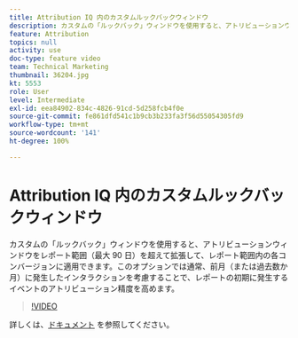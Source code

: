 ```yaml
---
title: Attribution IQ 内のカスタムルックバックウィンドウ
description: カスタムの「ルックバック」ウィンドウを使用すると、アトリビューションウィンドウをレポート範囲（最大 90 日）を超えて拡張して、レポート範囲内の各コンバージョンに適用できます。このオプションでは通常、前月（または過去数か月）に発生したインタラクションを考慮することで、レポートの初期に発生するイベントのアトリビューション精度を高めます。
feature: Attribution
topics: null
activity: use
doc-type: feature video
team: Technical Marketing
thumbnail: 36204.jpg
kt: 5553
role: User
level: Intermediate
exl-id: eea84902-834c-4826-91cd-5d258fcb4f0e
source-git-commit: fe861dfd541c1b9cb3b233fa3f56d55054305fd9
workflow-type: tm+mt
source-wordcount: '141'
ht-degree: 100%

---
```


# Attribution IQ 内のカスタムルックバックウィンドウ

カスタムの「ルックバック」ウィンドウを使用すると、アトリビューションウィンドウをレポート範囲（最大 90 日）を超えて拡張して、レポート範囲内の各コンバージョンに適用できます。このオプションでは通常、前月（または過去数か月）に発生したインタラクションを考慮することで、レポートの初期に発生するイベントのアトリビューション精度を高めます。

>[!VIDEO](https://video.tv.adobe.com/v/36204/?quality=12&learn=on)

詳しくは、[ドキュメント](https://experienceleague.adobe.com/docs/analytics/analyze/analysis-workspace/attribution/models.html?lang=ja#lookback-windows) を参照してください。
